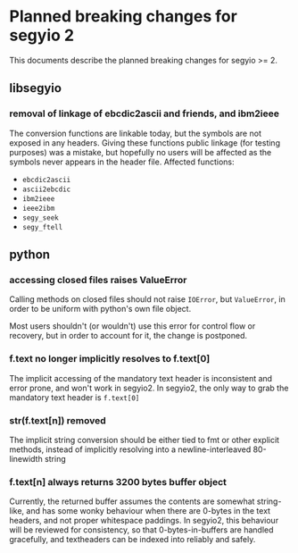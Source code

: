 # Planned breaking changes for segyio 2

This documents describe the planned breaking changes for segyio >= 2.

## libsegyio
### removal of linkage of ebcdic2ascii and friends, and ibm2ieee

The conversion functions are linkable today, but the symbols are not exposed in
any headers. Giving these functions public linkage (for testing purposes) was a
mistake, but hopefully no users will be affected as the symbols never appears in
the header file. Affected functions:

- `ebcdic2ascii`
- `ascii2ebcdic`
- `ibm2ieee`
- `ieee2ibm`
- `segy_seek`
- `segy_ftell`

## python
### accessing closed files raises ValueError

Calling methods on closed files should not raise `IOError`, but `ValueError`,
in order to be uniform with python's own file object.

Most users shouldn't (or wouldn't) use this error for control flow or recovery,
but in order to account for it, the change is postponed.

### f.text no longer implicitly resolves to f.text[0]

The implicit accessing of the mandatory text header is inconsistent and error
prone, and won't work in segyio2. In segyio2, the only way to grab the
mandatory text header is `f.text[0]`

### str(f.text[n]) removed

The implicit string conversion should be either tied to fmt or other explicit
methods, instead of implicitly resolving into a newline-interleaved
80-linewidth string

### f.text[n] always returns 3200 bytes buffer object
Currently, the returned buffer assumes the contents are somewhat string-like,
and has some wonky behaviour when there are 0-bytes in the text headers, and
not proper whitespace paddings. In segyio2, this behaviour will be reviewed for
consistency, so that 0-bytes-in-buffers are handled gracefully, and textheaders
can be indexed into reliably and safely.
